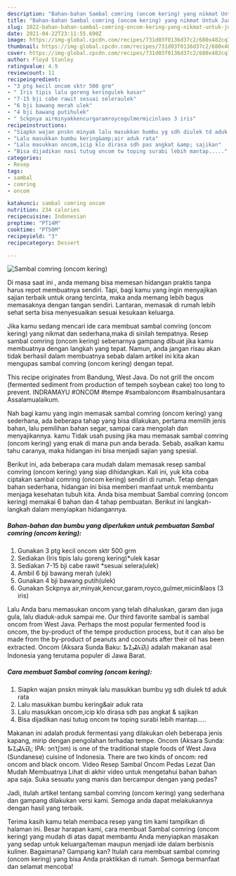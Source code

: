 ```yaml
---
description: "Bahan-bahan Sambal comring (oncom kering) yang nikmat Untuk Jualan"
title: "Bahan-bahan Sambal comring (oncom kering) yang nikmat Untuk Jualan"
slug: 1022-bahan-bahan-sambal-comring-oncom-kering-yang-nikmat-untuk-jualan
date: 2021-04-22T23:11:55.690Z
image: https://img-global.cpcdn.com/recipes/731d03f0136d37c2/680x482cq70/sambal-comring-oncom-kering-foto-resep-utama.jpg
thumbnail: https://img-global.cpcdn.com/recipes/731d03f0136d37c2/680x482cq70/sambal-comring-oncom-kering-foto-resep-utama.jpg
cover: https://img-global.cpcdn.com/recipes/731d03f0136d37c2/680x482cq70/sambal-comring-oncom-kering-foto-resep-utama.jpg
author: Floyd Stanley
ratingvalue: 4.9
reviewcount: 11
recipeingredient:
- "3 ptg kecil oncom sktr 500 grm"
- " Iris tipis lalu goreng keringulek kasar"
- "7-15 bji cabe rawit sesuai seleraulek"
- "6 bji bawang merah ulek"
- "4 bji bawang putihulek"
- " Sckpnya airminyakkencurgaramroycogulmermicinlaos 3 iris"
recipeinstructions:
- "Siapkn wajan pnskn minyak lalu masukkan bumbu yg sdh diulek td aduk rata"
- "Lalu masukkan bumbu kering&amp;air aduk rata"
- "Lalu masukkan oncom,icip klo dirasa sdh pas angkat &amp; sajikan"
- "Bisa dijadikan nasi tutug oncom tw toping surabi lebih mantap....."
categories:
- Resep
tags:
- sambal
- comring
- oncom

katakunci: sambal comring oncom 
nutrition: 234 calories
recipecuisine: Indonesian
preptime: "PT14M"
cooktime: "PT50M"
recipeyield: "3"
recipecategory: Dessert

---
```



![Sambal comring (oncom kering)](https://img-global.cpcdn.com/recipes/731d03f0136d37c2/680x482cq70/sambal-comring-oncom-kering-foto-resep-utama.jpg)

Di masa  saat ini , anda memang bisa memesan hidangan praktis tanpa harus repot membuatnya sendiri. Tapi, bagi kamu yang ingin menyajikan sajian terbaik untuk orang tercinta, maka anda memang lebih bagus memasaknya dengan tangan sendiri. Lantaran, memasak di rumah lebih sehat serta bisa menyesuaikan sesuai kesukaan keluarga.

Jika kamu sedang mencari ide cara membuat sambal comring (oncom kering) yang nikmat dan sederhana,maka di sinilah tempatnya. Resep sambal comring (oncom kering)  sebenarnya gampang dibuat jika kamu membuatnya dengan langkah yang tepat. Namun, anda jangan risau akan tidak berhasil dalam membuatnya 
sebab dalam artikel ini kita akan mengupas sambal comring (oncom kering) dengan tepat.  

This recipe originates from Bandung, West Java. Do not grill the oncom (fermented sediment from production of tempeh soybean cake) too long to prevent. INDRAMAYU #ONCOM #tempe #sambaloncom #sambalnusantara Assalamualaikum.

Nah bagi kamu yang ingin memasak sambal comring (oncom kering) yang sederhana, ada beberapa tahap yang bisa dilakukan, pertama memilih jenis bahan, lalu pemilihan bahan segar, sampai cara mengolah dan menyajikannya. kamu Tidak usah pusing jika mau memasak sambal comring (oncom kering) yang enak di mana pun anda berada. Sebab, asalkan kamu  tahu caranya, maka hidangan ini bisa menjadi sajian yang spesial.

Berikut ini, ada beberapa cara mudah dalam memasak resep sambal comring (oncom kering) yang siap dihidangkan. Kali ini, yuk kita coba ciptakan sambal comring (oncom kering) sendiri di rumah. Tetap dengan bahan sederhana, hidangan ini bisa memberi manfaat untuk membantu menjaga kesehatan tubuh kita. Anda bisa membuat Sambal comring (oncom kering) memakai 6 bahan dan 4 tahap pembuatan. Berikut ini langkah-langkah dalam menyiapkan hidangannya.

<!--inarticleads1-->

##### Bahan-bahan dan bumbu yang diperlukan untuk pembuatan Sambal comring (oncom kering):

1. Gunakan 3 ptg kecil oncom sktr 500 grm
1. Sediakan  (Iris tipis lalu goreng kering)*ulek kasar
1. Sediakan 7-15 bji cabe rawit *sesuai selera(ulek)
1. Ambil 6 bji bawang merah (ulek)
1. Gunakan 4 bji bawang putih(ulek)
1. Gunakan  Sckpnya air,minyak,kencur,garam,royco,gulmer,micin&amp;laos (3 iris)


Lalu Anda baru memasukan oncom yang telah dihaluskan, garam dan juga gula, lalu diaduk-aduk sampai me. Our third favorite sambal is sambal oncom from West Java. Perhaps the most popular fermented food is oncom, the by-product of the tempe production process, but it can also be made from the by-product of peanuts and coconuts after their oil has been extracted. Oncom (Aksara Sunda Baku: ᮇᮔ᮪ᮎᮧᮙ᮪) adalah makanan asal Indonesia yang terutama populer di Jawa Barat. 

<!--inarticleads2-->

##### Cara membuat Sambal comring (oncom kering):

1. Siapkn wajan pnskn minyak lalu masukkan bumbu yg sdh diulek td aduk rata
1. Lalu masukkan bumbu kering&amp;air aduk rata
1. Lalu masukkan oncom,icip klo dirasa sdh pas angkat &amp; sajikan
1. Bisa dijadikan nasi tutug oncom tw toping surabi lebih mantap.....


Makanan ini adalah produk fermentasi yang dilakukan oleh beberapa jenis kapang, mirip dengan pengolahan terhadap tempe. Oncom (Aksara Sunda: ᮇᮔ᮪ᮎᮧᮙ᮪; IPA: ɔnˈtʃɔm) is one of the traditional staple foods of West Java (Sundanese) cuisine of Indonesia. There are two kinds of oncom: red oncom and black oncom. Video Resep Sambal Oncom Pedas Lezat Dan Mudah Membuatnya Lihat di akhir video untuk mengetahui bahan bahan apa saja. Suka sesuatu yang manis dan bercampur dengan yang pedas? 

Jadi, itulah artikel tentang  sambal comring (oncom kering)  yang sederhana dan gampang dilakukan versi kami. Semoga anda dapat melakukannya dengan hasil yang terbaik. 

Terima kasih kamu telah membaca resep yang tim kami tampilkan di halaman ini. Besar harapan kami, cara membuat  Sambal comring (oncom kering) yang mudah di atas dapat membantu Anda menyiapkan masakan yang sedap untuk keluarga/teman maupun menjadi ide dalam berbisnis kuliner. Bagaimana? Gampang kan? Itulah cara membuat sambal comring (oncom kering) yang bisa Anda praktikkan di rumah. Semoga bermanfaat dan selamat mencoba!


